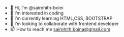 - 👋 Hi, I’m @sairohith-boini
- 👀 I’m interested in coding
- 🌱 I’m currently learning HTML,CSS, BOOTSTRAP
- 💞️ I’m looking to collaborate with frontend developer
- 📫 How to reach me sairohith.boina@gmail.com

<!---
sairohith-boini/sairohith-boini is a ✨ special ✨ repository because its `README.md` (this file) appears on your GitHub profile.
You can click the Preview link to take a look at your changes.
--->
